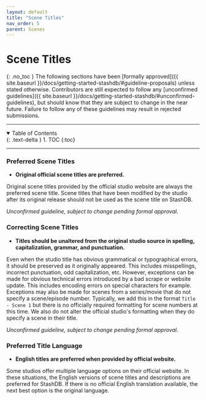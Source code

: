 ```yaml
---
layout: default
title: "Scene Titles"
nav_order: 5
parent: Scenes
---
```


# **Scene Titles**
{: .no_toc }
The following sections have been [formally approved]({{ site.baseurl }}/docs/getting-started-stashdb/#guideline-proposals) unless stated otherwise. Contributors are still expected to follow any [unconfirmed guidelines]({{ site.baseurl }}/docs/getting-started-stashdb/#unconfirmed-guidelines), but should know that they are subject to change in the near future. Failure to follow any of these guidelines may result in rejected submissions.

***

<details open markdown="block">
  <summary>
    Table of Contents
  </summary>
  {: .text-delta }
1. TOC
{:toc}
</details>

***

### Preferred Scene Titles
- **Original official scene titles are preferred.**

Original scene titles provided by the official studio website are always the preferred scene title. Scene titles that have been modified by the studio after its original release should not be used as the scene title on StashDB.

_Unconfirmed guideline, subject to change pending formal approval._

### Correcting Scene Titles
- **Titles should be unaltered from the original studio source in spelling, capitalization, grammar, and punctuation.**

Even when the studio title has obvious grammatical or typographical errors, it should be preserved as it originally appeared. This includes misspellings, incorrect punctuation, odd capitalization, etc. However, exceptions can be made for obvious technical errors introduced by a bad scrape or website update. This includes encoding errors on special characters for example. Exceptions may also be made for scenes from a series/movie that do not specify a scene/episode number. Typically, we add this in the format `Title - Scene 1` but there is no officially required formatting for scene numbers at this time. We also do not alter the official studio's formatting when they do specify a scene in their title.

_Unconfirmed guideline, subject to change pending formal approval._

### Preferred Title Language
- **English titles are preferred when provided by official website.**

Some studios offer multiple language options on their official website. In these situations, the English versions of scene titles and descriptions are preferred for StashDB. If there is no official English translation available, the next best option is the original language.
